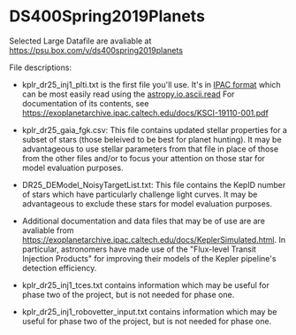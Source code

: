 # DS400Spring2019Planets

Selected Large Datafile are avaliable at https://psu.box.com/v/ds400spring2019planets

File descriptions:

- kplr_dr25_inj1_plti.txt is the first file you'll use.  It's in [IPAC format](https://irsa.ipac.caltech.edu/applications/DDGEN/Doc/ipac_tbl.html) which can be most easily read using 
the [astropy.io.ascii.read](http://docs.astropy.org/en/stable/io/ascii/)
For documentation of its contents, see https://exoplanetarchive.ipac.caltech.edu/docs/KSCI-19110-001.pdf

- kplr_dr25_gaia_fgk.csv: This file contains updated stellar properties for a subset of stars (those beleived to be best for planet hunting).  It may be advantageous to use stellar parameters from that file in place of those from the other files and/or to focus your attention on those star for model evaluation purposes.  

- DR25_DEModel_NoisyTargetList.txt: This file contains the KepID number of stars which have particularly challenge light curves.  It may be advantageous to exclude these stars for model evaluation purposes.

- Additional documentation and data files that may be of use are are avaliable from https://exoplanetarchive.ipac.caltech.edu/docs/KeplerSimulated.html.  In particular, astronomers have made use of the "Flux-level Transit Injection Products" for improving their models of the Kepler pipeline's detection efficiency.

- kplr_dr25_inj1_tces.txt contains information which may be useful for phase two of the project, but is not needed for phase one.

- kplr_dr25_inj1_robovetter_input.txt contains information which may be useful for phase two of the project, but is not needed for phase one.



